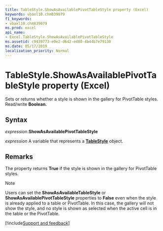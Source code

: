 ```yaml
---
title: TableStyle.ShowAsAvailablePivotTableStyle property (Excel)
keywords: vbaxl10.chm839079
f1_keywords:
- vbaxl10.chm839079
ms.prod: excel
api_name:
- Excel.TableStyle.ShowAsAvailablePivotTableStyle
ms.assetid: c9439773-e9e2-d642-ed80-4b44b7e79130
ms.date: 05/17/2019
localization_priority: Normal
---
```



# TableStyle.ShowAsAvailablePivotTableStyle property (Excel)

Sets or returns whether a style is shown in the gallery for PivotTable styles. Read/write **Boolean**.


## Syntax

_expression_.**ShowAsAvailablePivotTableStyle**

_expression_ A variable that represents a **[TableStyle](Excel.TableStyle.md)** object.


## Remarks

The property returns **True** if the style is shown in the gallery for PivotTable styles.

> [!NOTE] 
> Users can set the **ShowAsAvailableTableStyle** or **ShowAsAvailablePivotTableStyle** properties to **False** even when the style is already applied to a table or PivotTable. In this case, the gallery will not show the style, and no style is shown as selected when the active cell is in the table or the PivotTable.




[!include[Support and feedback](~/includes/feedback-boilerplate.md)]